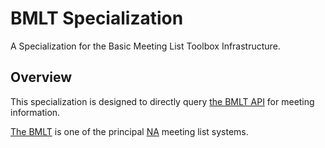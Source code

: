 # BMLT Specialization

A Specialization for the Basic Meeting List Toolbox Infrastructure.

## Overview

This specialization is designed to directly query [the BMLT API](https://bmlt.app/semantic-workshop/) for meeting information.

[The BMLT](https://bmlt.app) is one of the principal [NA](https://na.org) meeting list systems.
